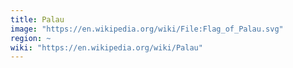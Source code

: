 ```yaml
---
title: Palau
image: "https://en.wikipedia.org/wiki/File:Flag_of_Palau.svg"
region: ~
wiki: "https://en.wikipedia.org/wiki/Palau"
---
```

